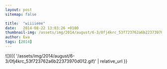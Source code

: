 ```yaml
---
layout: post
sitemap: false

title:  "wiiiieee"
date:   2014-08-22 13:03:26 +0100
thumbnail-img: /assets/img/2014/august/6-3/0fj4krc_53f723762a6b22373970d012.gif
author: Eva
tags: [2014]
---
```




![]({{ '/assets/img/2014/august/6-3/0fj4krc_53f723762a6b22373970d012.gif)'  | relative_url }}

